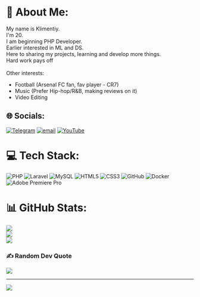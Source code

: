 # 💫 About Me:
My name is Klimentiy.<br>I'm 20.<br>I am beginning PHP Developer.<br>Earlier interested in ML and DS.<br>Here to sharing my projects, learning and develop more things.<br>Hard work pays off<br><br>Other interests:<ul><li>Football (Arsenal FC fan, fav player - CR7)</li><li>Music (Prefer Hip-hop/R&B, making reviews on it)</li><li>Video Editing</li></ul>


## 🌐 Socials:
[![Telegram](https://img.shields.io/badge/Telegram-2CA5E0?logo=telegram&logoColor=white)](https://t.me/glzgng)
[![email](https://img.shields.io/badge/Email-D14836?logo=gmail&logoColor=white)](mailto:chanskiy777@mail.ru)
[![YouTube](https://img.shields.io/badge/YouTube-%23FF0000.svg?logo=YouTube&logoColor=white)](https://www.youtube.com/@tsunamicross1061)

# 💻 Tech Stack:
![PHP](https://img.shields.io/badge/php-%23777BB4.svg?style=for-the-badge&logo=php&logoColor=white) ![Laravel](https://img.shields.io/badge/laravel-%23FF2D20.svg?style=for-the-badge&logo=laravel&logoColor=white) ![MySQL](https://img.shields.io/badge/mysql-4479A1.svg?style=for-the-badge&logo=mysql&logoColor=white) ![HTML5](https://img.shields.io/badge/html5-%23E34F26.svg?style=for-the-badge&logo=html5&logoColor=white) ![CSS3](https://img.shields.io/badge/css3-%231572B6.svg?style=for-the-badge&logo=css3&logoColor=white) ![GitHub](https://img.shields.io/badge/github-%23121011.svg?style=for-the-badge&logo=github&logoColor=white)  ![Docker](https://img.shields.io/badge/docker-%230db7ed.svg?style=for-the-badge&logo=docker&logoColor=white) ![Adobe Premiere Pro](https://img.shields.io/badge/Adobe%20Premiere%20Pro-9999FF.svg?style=for-the-badge&logo=Adobe%20Premiere%20Pro&logoColor=white)
# 📊 GitHub Stats:
![](https://github-readme-stats.vercel.app/api?username=screwthecap1&theme=shadow_red&hide_border=false&include_all_commits=true&count_private=true)<br/>
![](https://nirzak-streak-stats.vercel.app/?user=screwthecap1&theme=shadow_red&hide_border=false)<br/>
![](https://github-readme-stats.vercel.app/api/top-langs/?username=screwthecap1&theme=shadow_red&hide_border=false&include_all_commits=true&count_private=true&layout=compact)

### ✍️ Random Dev Quote
![](https://quotes-github-readme.vercel.app/api?type=vetical&theme=dark)

---
[![](https://visitcount.itsvg.in/api?id=screwthecap1&icon=2&color=4)](https://visitcount.itsvg.in)

<!-- Proudly created with GPRM ( https://gprm.itsvg.in ) -->
